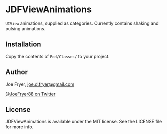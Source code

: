 # JDFViewAnimations

`UIView` animations, supplied as categories. Currently contains shaking and pulsing animations.

## Installation

Copy the contents of `Pod/Classes/` to your project.

## Author

Joe Fryer, joe.d.fryer@gmail.com

[@JoeFryer88 on Twitter](https://twitter.com/joefryer88)

## License

JDFViewAnimations is available under the MIT license. See the LICENSE file for more info.
